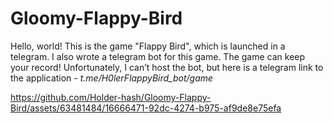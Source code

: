 # Gloomy-Flappy-Bird

Hello, world!
This is the game "Flappy Bird", which is launched in a telegram. I also wrote a telegram bot for this game.
The game can keep your record!
Unfortunately, I can’t host the bot, but here is a telegram link to the application - <i>t.me/H0lerFlappyBird_bot/game</i>

https://github.com/Holder-hash/Gloomy-Flappy-Bird/assets/63481484/16666471-92dc-4274-b975-af9de8e75efa
